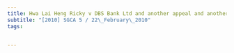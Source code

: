 ```yaml
---
title: Hwa Lai Heng Ricky v DBS Bank Ltd and another appeal and another application 
subtitle: "[2010] SGCA 5 / 22\_February\_2010"
tags:


---
```


